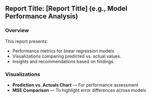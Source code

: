 ## Report Title: [Report Title] (e.g., Model Performance Analysis)

### Overview
This report presents:
- Performance metrics for linear regression models.
- Visualizations comparing predicted vs. actual values.
- Insights and recommendations based on findings.

### Visualizations
- **Prediction vs. Actuals Chart** — For performance assessment
- **MSE Comparison** — To highlight error differences across models
